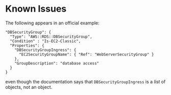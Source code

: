 
# Known Issues


The following appears in an official example:

    "DBSecurityGroup": {
      "Type": "AWS::RDS::DBSecurityGroup",
      "Condition" : "Is-EC2-Classic",
      "Properties": {
        "DBSecurityGroupIngress": {
          "EC2SecurityGroupName": { "Ref": "WebServerSecurityGroup" }
        },
        "GroupDescription": "database access"
      }
    }

even though the documentation says that `DBSecurityGroupIngress` is a *list* of objects, not an object.

